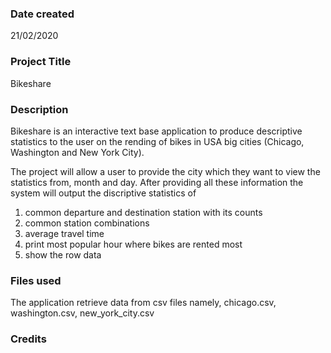 ### Date created
21/02/2020

### Project Title
Bikeshare

### Description
Bikeshare is an interactive text base application to produce descriptive 
statistics to the user on the rending of bikes in USA big cities
(Chicago, Washington and New York City).

The project will allow a user to provide the city which they want to view
the statistics from, month and day. After providing all these information
the system will output the discriptive statistics of
1.	common departure and destination station with its counts
2.	common station combinations 
3.	average travel time
4.	print most popular hour where bikes are rented most
5.	show the row data

### Files used
The application retrieve data from csv files namely, chicago.csv,
washington.csv, new_york_city.csv

### Credits


